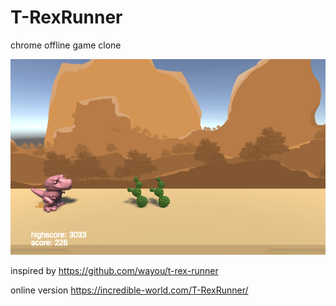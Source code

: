 # T-RexRunner
chrome offline game clone

![Screenshot](screenshot.png?raw=true "screenshot")

inspired by
https://github.com/wayou/t-rex-runner


online version
https://incredible-world.com/T-RexRunner/
